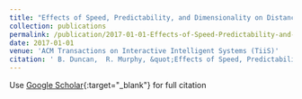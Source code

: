 ```yaml
---
title: "Effects of Speed, Predictability, and Dimensionality on Distancing, Time, and Preference in Human-Aerial Vehicle Interactions"
collection: publications
permalink: /publication/2017-01-01-Effects-of-Speed-Predictability-and-Dimensionality-on-Distancing-Time-and-Preference-in-Human-Aerial-Vehicle-Interactions
date: 2017-01-01
venue: 'ACM Transactions on Interactive Intelligent Systems (TiiS)'
citation: ' B. Duncan,  R. Murphy, &quot;Effects of Speed, Predictability, and Dimensionality on Distancing, Time, and Preference in Human-Aerial Vehicle Interactions.&quot; ACM Transactions on Interactive Intelligent Systems (TiiS), 2017.'
---
```

Use [Google Scholar](https://scholar.google.com/scholar?q=Effects+of+Speed,+Predictability,+and+Dimensionality+on+Distancing,+Time,+and+Preference+in+Human+Aerial+Vehicle+Interactions){:target="_blank"} for full citation